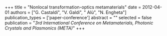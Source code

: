 +++
title = "Nonlocal transformation-optics metamaterials"
date = 2012-04-01
authors = ["G. Castaldi", "V. Galdi", " Alù", "N. Engheta"]
publication_types = ['paper-conference']
abstract = ""
selected = false
publication = "*3rd International Conference on Metamaterials, Photonic Crystals and Plasmonics (META)*"
+++

